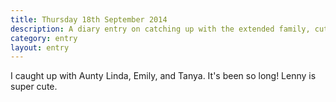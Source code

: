 ```yaml
---
title: Thursday 18th September 2014
description: A diary entry on catching up with the extended family, cute little dogs, and grandma's baked goods
category: entry
layout: entry
---
```


I caught up with Aunty Linda, Emily, and Tanya. It's been so long! Lenny is super cute.
